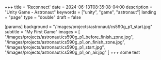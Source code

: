 +++
title = 'Reconnect'
date = 2024-06-13T08:35:08-04:00
description = "Unity Game - Astronaut"
keywords = ["unity", "game", "astronaut"]
landing = "page"
type = "double"
draft = false

[params]
background = "/images/projects/astronaut/cs590g_p1_start.jpg"
subtitle = "My First Game"
images = [
  "/images/projects/astronaut/cs590g_p1_before_finish_zone.jpg",
  "/images/projects/astronaut/cs590g_p1_on_finish_zone.jpg",
  "/images/projects/astronaut/cs590g_p1_start.jpg",
  "/images/projects/astronaut/cs590g_p1_on_air.jpg"
]
+++
some test
